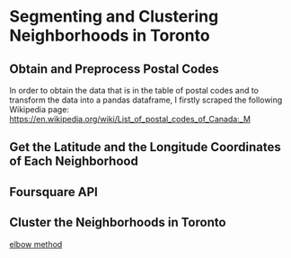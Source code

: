 # Segmenting and Clustering Neighborhoods in Toronto
## Obtain and Preprocess Postal Codes
In order to obtain the data that is in the table of postal codes and to transform the data into a pandas dataframe, I firstly scraped the following Wikipedia page: https://en.wikipedia.org/wiki/List_of_postal_codes_of_Canada:_M   
## Get the Latitude and the Longitude Coordinates of Each Neighborhood
## Foursquare API
## Cluster the Neighborhoods in Toronto
[elbow method](https://blog.cambridgespark.com/how-to-determine-the-optimal-number-of-clusters-for-k-means-clustering-14f27070048f)
